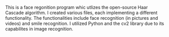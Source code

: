 This is a face regonition program whic utlizes the open-source Haar Cascade algorithm. I created various files, each implementing a different functionality. The functionalities include face recognition (in pictures and videos) and smile recognition. I utilized Python and the cv2 library due to its capabilites in image recognition.
